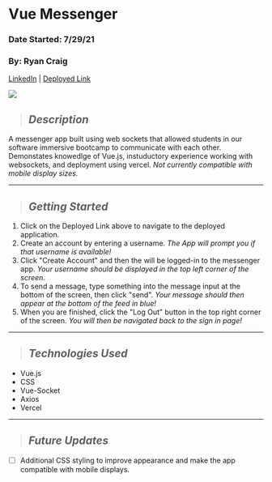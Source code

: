 # Vue Messenger
### Date Started: 7/29/21
### By: Ryan Craig

[LinkedIn](https://www.linkedin.com/in/ryancraigeit/) | [Deployed Link](https://u4-hw-vue-messenger-two.vercel.app/)

![](https://images.ctfassets.net/ksc20mvdfixl/1qSMfaxqwkYXj1if3nfAU2/f11e5fa2d078a41a3c6799bf21d45615/cover.png)

>## *Description*
A messenger app built using web sockets that allowed students in our software immersive bootcamp to communicate with each other. Demonstates knowedlge of Vue.js, instuductory experience working with websockets, and deployment using vercel. *Not currently compatible with mobile display sizes.*

---

>## *Getting Started*
1. Click on the Deployed Link above to navigate to the deployed application.
2. Create an account by entering a username. *The App will prompt you if that username is available!*
3. Click "Create Account" and then the will be logged-in to the messenger app. *Your username should be displayed in the top left corner of the screen.*
4. To send a message, type something into the message input at the bottom of the screen, then click "send". *Your message should then appear at the bottom of the feed in blue!*
5. When you are finished, click the "Log Out" button in the top right corner of the screen. *You will then be navigated back to the sign in page!*

---

>## *Technologies Used* 
* Vue.js
* CSS
* Vue-Socket
* Axios
* Vercel

---

>## *Future Updates*

- [ ] Additional CSS styling to improve appearance and make the app compatible with mobile displays.